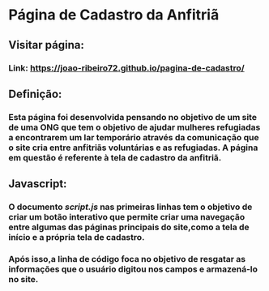 # Página de Cadastro da Anfitriã

## Visitar página:

### Link: https://joao-ribeiro72.github.io/pagina-de-cadastro/

## Definição:

### Esta página foi desenvolvida pensando no objetivo de um site de uma ONG que tem o objetivo de ajudar mulheres refugiadas a encontrarem um lar temporário através da comunicação que o site cria entre anfitriãs voluntárias e as refugiadas. A página em questão é referente à tela de cadastro da anfitriã.

## Javascript:

### O documento _script.js_ nas primeiras linhas tem o objetivo de criar um botão interativo que permite criar uma navegação entre algumas das páginas principais do site,como a tela de início e a própria tela de cadastro.

### Após isso,a linha de código foca no objetivo de resgatar as informações que o usuário digitou nos campos e armazená-lo no site.
